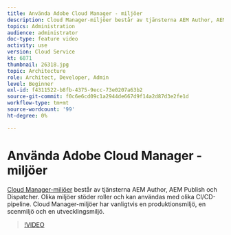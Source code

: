 ```yaml
---
title: Använda Adobe Cloud Manager - miljöer
description: Cloud Manager-miljöer består av tjänsterna AEM Author, AEM Publish och Dispatcher. Olika miljöer stöder roller och kan användas med olika CI/CD-pipeline. Cloud Manager-miljöer har vanligtvis en produktionsmiljö, en scenmiljö och en utvecklingsmiljö.
topics: Administration
audience: administrator
doc-type: feature video
activity: use
version: Cloud Service
kt: 6871
thumbnail: 26318.jpg
topic: Architecture
role: Architect, Developer, Admin
level: Beginner
exl-id: f4311522-b8fb-4375-9ecc-73e0207a63b2
source-git-commit: f0c6e6cd09c1a2944de667d9f14a2d87d3e2fe1d
workflow-type: tm+mt
source-wordcount: '99'
ht-degree: 0%

---
```


# Använda Adobe Cloud Manager - miljöer

[Cloud Manager-miljöer](https://experienceleague.adobe.com/docs/experience-manager-cloud-manager/using/how-to-use/manage-your-environment.html) består av tjänsterna AEM Author, AEM Publish och Dispatcher. Olika miljöer stöder roller och kan användas med olika CI/CD-pipeline. Cloud Manager-miljöer har vanligtvis en produktionsmiljö, en scenmiljö och en utvecklingsmiljö.

>[!VIDEO](https://video.tv.adobe.com/v/26318/?quality=12&learn=on&hidetitle=true)
